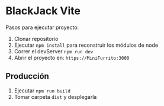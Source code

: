 # BlackJack Vite

Pasos para ejecutar proyecto:

1. Clonar repositorio
2. Ejecutar ```npm install``` para reconstruir los módulos de node
3. Correr el devServer ```npm run dev```
4. Abrir el proyecto en: ```https://MiniFurrito:3000```

## Producción

1. Ejecutar ```npm run build```
2. Tomar carpeta ```dist``` y desplegarla